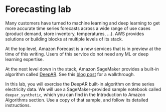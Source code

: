 # Forecasting lab

Many customers have turned to machine learning and deep learning to get more accurate time series forecasts across a wide range of use cases (product demand, store inventory, temperatures, ...). AWS provides solutions or building blocks at multiple levels of its stack.

At the top level, Amazon Forecast is a new services that is in preview at the time of this writing. Users of this service do not need any ML or deep learning expertise.

At the next level down in the stack, Amazon SageMaker provides a built-in algorithm called [DeepAR](https://docs.aws.amazon.com/sagemaker/latest/dg/deepar.html). See this [blog post](https://aws.amazon.com/blogs/machine-learning/now-available-in-amazon-sagemaker-deepar-algorithm-for-more-accurate-time-series-forecasting/) for a walkthrough.

In this lab, you will exercise the DeepAR built-in algorithm on time series electricity data. We will use a SageMaker-provided sample notebook called `deepar_synthetic`, which you can find in the Introduction to Amazon Algorithms section. Use a copy of that sample, and follow its detailed instructions.
